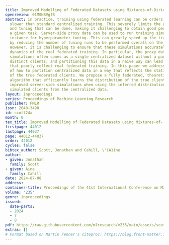 ```yaml
---
title: Improved Modelling of Federated Datasets using Mixtures-of-Dirichlet-Multinomials
openreview: 01M0N8VgfB
abstract: In practice, training using federated learning can be orders of magnitude
  slower than standard centralized training. This severely limits the amount of experimentation
  and tuning that can be done, making it challenging to obtain good performance on
  a given task. Server-side proxy data can be used to run training simulations, for
  instance for hyperparameter tuning. This can greatly speed up the training pipeline
  by reducing the number of tuning runs to be performed overall on the true clients.
  However, it is challenging to ensure that these simulations accurately reflect the
  dynamics of the real federated training. In particular, the proxy data used for
  simulations often comes as a single centralized dataset without a partition into
  distinct clients, and partitioning this data in a naive way can lead to simulations
  that poorly reflect real federated training. In this paper we address the challenge
  of how to partition centralized data in a way that reflects the statistical heterogeneity
  of the true federated clients. We propose a fully federated, theoretically justified,
  algorithm that efficiently learns the distribution of the true clients and observe
  improved server-side simulations when using the inferred distribution to create
  simulated clients from the centralized data.
layout: inproceedings
series: Proceedings of Machine Learning Research
publisher: PMLR
issn: 2640-3498
id: scott24a
month: 0
tex_title: Improved Modelling of Federated Datasets using Mixtures-of-{D}irichlet-Multinomials
firstpage: 44012
lastpage: 44037
page: 44012-44037
order: 44012
cycles: false
bibtex_author: Scott, Jonathan and Cahill, \'{A}ine
author:
- given: Jonathan
  family: Scott
- given: Áine
  family: Cahill
date: 2024-07-08
address:
container-title: Proceedings of the 41st International Conference on Machine Learning
volume: '235'
genre: inproceedings
issued:
  date-parts:
  - 2024
  - 7
  - 8
pdf: https://raw.githubusercontent.com/mlresearch/v235/main/assets/scott24a/scott24a.pdf
extras: []
# Format based on Martin Fenner's citeproc: https://blog.front-matter.io/posts/citeproc-yaml-for-bibliographies/
---
```


